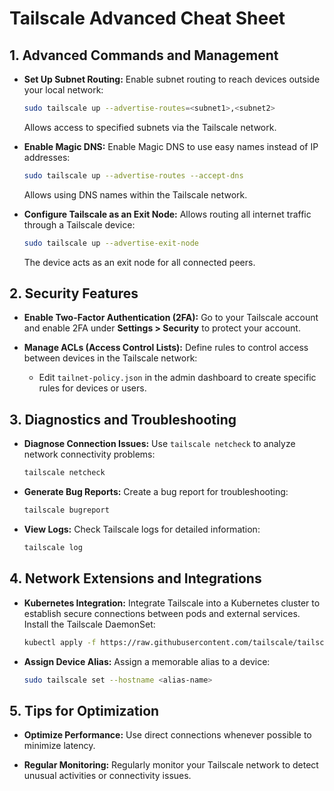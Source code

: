 # Tailscale Advanced Cheat Sheet



## 1. Advanced Commands and Management

- **Set Up Subnet Routing:**
  Enable subnet routing to reach devices outside your local network:
  ```bash
  sudo tailscale up --advertise-routes=<subnet1>,<subnet2>
  ```
  Allows access to specified subnets via the Tailscale network.

- **Enable Magic DNS:**
  Enable Magic DNS to use easy names instead of IP addresses:
  ```bash
  sudo tailscale up --advertise-routes --accept-dns
  ```
  Allows using DNS names within the Tailscale network.

- **Configure Tailscale as an Exit Node:**
  Allows routing all internet traffic through a Tailscale device:
  ```bash
  sudo tailscale up --advertise-exit-node
  ```
  The device acts as an exit node for all connected peers.

## 2. Security Features

- **Enable Two-Factor Authentication (2FA):**
  Go to your Tailscale account and enable 2FA under **Settings > Security** to protect your account.

- **Manage ACLs (Access Control Lists):**
  Define rules to control access between devices in the Tailscale network:
  - Edit `tailnet-policy.json` in the admin dashboard to create specific rules for devices or users.

## 3. Diagnostics and Troubleshooting

- **Diagnose Connection Issues:**
  Use `tailscale netcheck` to analyze network connectivity problems:
  ```bash
  tailscale netcheck
  ```

- **Generate Bug Reports:**
  Create a bug report for troubleshooting:
  ```bash
  tailscale bugreport
  ```

- **View Logs:**
  Check Tailscale logs for detailed information:
  ```bash
  tailscale log
  ```

## 4. Network Extensions and Integrations

- **Kubernetes Integration:**
  Integrate Tailscale into a Kubernetes cluster to establish secure connections between pods and external services. Install the Tailscale DaemonSet:
  ```bash
  kubectl apply -f https://raw.githubusercontent.com/tailscale/tailscale-k8s/main/deploy.yaml
  ```

- **Assign Device Alias:**
  Assign a memorable alias to a device:
  ```bash
  sudo tailscale set --hostname <alias-name>
  ```

## 5. Tips for Optimization

- **Optimize Performance:**
  Use direct connections whenever possible to minimize latency.
  
- **Regular Monitoring:**
  Regularly monitor your Tailscale network to detect unusual activities or connectivity issues.
